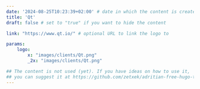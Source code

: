 ```yaml
---
date: '2024-08-25T10:23:39+02:00' # date in which the content is created - defaults to "today"
title: 'Qt'
draft: false # set to "true" if you want to hide the content 

link: "https://www.qt.io/" # optional URL to link the logo to

params:
    logo:
        x: "images/clients/Qt.png"
        _2x: "images/clients/Qt.png"

## The content is not used (yet). If you have ideas on how to use it, 
## you can suggest it at https://github.com/zetxek/adritian-free-hugo-theme/discussions 
---
```

